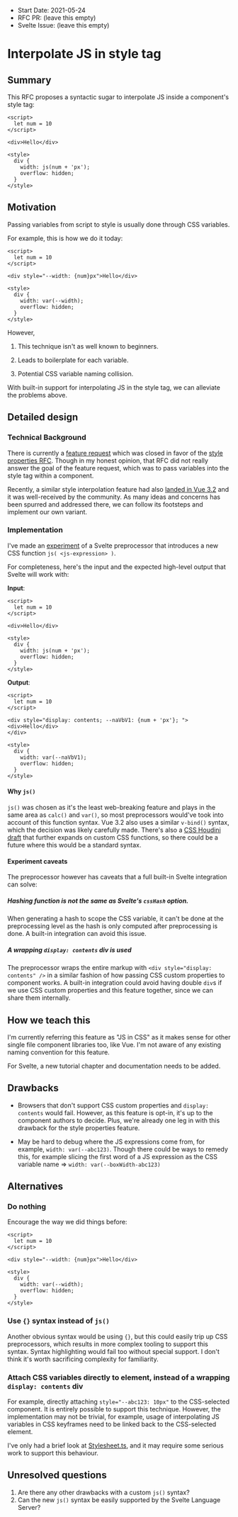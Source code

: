 - Start Date: 2021-05-24
- RFC PR: (leave this empty)
- Svelte Issue: (leave this empty)

# Interpolate JS in style tag

## Summary

This RFC proposes a syntactic sugar to interpolate JS inside a component's style tag:

```svelte
<script>
  let num = 10
</script>

<div>Hello</div>

<style>
  div {
    width: js(num + 'px');
    overflow: hidden;
  }
</style>
```

## Motivation

Passing variables from script to style is usually done through CSS variables.

For example, this is how we do it today:

```svelte
<script>
  let num = 10
</script>

<div style="--width: {num}px">Hello</div>

<style>
  div {
    width: var(--width);
    overflow: hidden;
  }
</style>
```

However,

1. This technique isn't as well known to beginners.

2. Leads to boilerplate for each variable.

3. Potential CSS variable naming collision.

With built-in support for interpolating JS in the style tag, we can alleviate the problems above.

## Detailed design

### Technical Background

There is currently a [feature request](https://github.com/sveltejs/svelte/issues/758) which was closed in favor of the [style properties RFC](https://github.com/sveltejs/rfcs/pull/13). Though in my honest opinion, that RFC did not really answer the goal of the feature request, which was to pass variables into the style tag within a component.

Recently, a similar style interpolation feature had also [landed in Vue 3.2](https://github.com/vuejs/rfcs/pull/231) and it was well-received by the community. As many ideas and concerns has been spurred and addressed there, we can follow its footsteps and implement our own variant.

### Implementation

I've made an [experiment](https://github.com/bluwy/svelte-js-in-css) of a Svelte preprocessor that introduces a new CSS function `js( <js-expression> )`.

For completeness, here's the input and the expected high-level output that Svelte will work with:

**Input**:

```svelte
<script>
  let num = 10
</script>

<div>Hello</div>

<style>
  div {
    width: js(num + 'px');
    overflow: hidden;
  }
</style>
```

**Output**:

```svelte
<script>
  let num = 10
</script>

<div style="display: contents; --naVbV1: {num + 'px'}; ">
<div>Hello</div>
</div>

<style>
  div {
    width: var(--naVbV1);
    overflow: hidden;
  }
</style>
```

#### Why `js()`

`js()` was chosen as it's the least web-breaking feature and plays in the same area as `calc()` and `var()`, so most preprocessors would've took into account of this function syntax. Vue 3.2 also uses a similar `v-bind()` syntax, which the decision was likely carefully made. There's also a [CSS Houdini draft](https://github.com/w3c/css-houdini-drafts/issues/857) that further expands on custom CSS functions, so there could be a future where this would be a standard syntax.

#### Experiment caveats

The preprocessor however has caveats that a full built-in Svelte integration can solve:

##### Hashing function is not the same as Svelte's `cssHash` option.

When generating a hash to scope the CSS variable, it can't be done at the preprocessing level as the hash is only computed after preprocessing is done. A built-in integration can avoid this issue.

##### A wrapping `display: contents` div is used

The preprocessor wraps the entire markup with `<div style="display: contents" />` in a similar fashion of how passing CSS custom properties to component works. A built-in integration could avoid having double `div`s if we use CSS custom properties and this feature together, since we can share them internally.

## How we teach this

I'm currently referring this feature as "JS in CSS" as it makes sense for other single file component libraries too, like Vue. I'm not aware of any existing naming convention for this feature.

For Svelte, a new tutorial chapter and documentation needs to be added.

## Drawbacks

- Browsers that don't support CSS custom properties and `display: contents` would fail. However, as this feature is opt-in, it's up to the component authors to decide. Plus, we're already one leg in with this drawback for the style properties feature.

- May be hard to debug where the JS expressions come from, for example, `width: var(--abc123)`. Though there could be ways to remedy this, for example slicing the first word of a JS expression as the CSS variable name => `width: var(--boxWidth-abc123)`

## Alternatives

### Do nothing

Encourage the way we did things before:

```svelte
<script>
  let num = 10
</script>

<div style="--width: {num}px">Hello</div>

<style>
  div {
    width: var(--width);
    overflow: hidden;
  }
</style>
```

### Use `{}` syntax instead of `js()`

Another obvious syntax would be using `{}`, but this could easily trip up CSS preprocessors, which results in more complex tooling to support this syntax. Syntax highlighting would fail too without special support. I don't think it's worth sacrificing complexity for familiarity.

### Attach CSS variables directly to element, instead of a wrapping `display: contents` div

For example, directly attaching `style="--abc123: 10px"` to the CSS-selected component. It is entirely possible to support this technique. However, the implementation may not be trivial, for example, usage of interpolating JS variables in CSS keyframes need to be linked back to the CSS-selected element.

I've only had a brief look at [Stylesheet.ts](https://github.com/sveltejs/svelte/blob/b295d68ec696a00e4d52cc7f86fed149b13062d2/src/compiler/compile/css/Stylesheet.ts), and it may require some serious work to support this behaviour.

## Unresolved questions

1. Are there any other drawbacks with a custom `js()` syntax?
2. Can the new `js()` syntax be easily supported by the Svelte Language Server?
